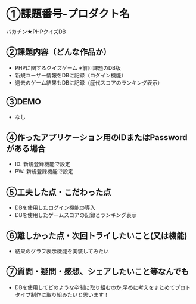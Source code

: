 # ①課題番号-プロダクト名

バカチン★PHPクイズDB

## ②課題内容（どんな作品か）

- PHPに関するクイズゲーム ※前回課題のDB版
- 新規ユーザー情報をDBに記録（ログイン機能）
- 過去のゲーム結果もDBに記録（歴代スコアのランキング表示）

## ③DEMO

- なし

## ④作ったアプリケーション用のIDまたはPasswordがある場合

- ID: 新規登録機能で設定
- PW: 新規登録機能で設定

## ⑤工夫した点・こだわった点

- DBを使用したログイン機能の導入
- DBを使用したゲームスコアの記録とランキング表示

## ⑥難しかった点・次回トライしたいこと(又は機能)

- 結果のグラフ表示機能を実装してみたい

## ⑦質問・疑問・感想、シェアしたいこと等なんでも

- DBを使用してどのような卒制に取り組むのか,早めに考えをまとめてプロトタイプ制作に取り組みたいと思います！